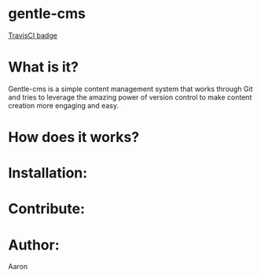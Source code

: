 gentle-cms
==========
[TravisCI badge](https://travis-ci.org/aaronwinter/gentle-cms.svg?branch=master)

# What is it?
Gentle-cms is a simple content management system that works through Git
and tries to leverage the amazing power of version control to make
content creation more engaging and easy.

# How does it works?

# Installation:

# Contribute:

# Author:
Aaron
